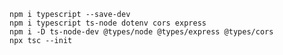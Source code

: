 	npm i typescript --save-dev
	npm i typescript ts-node dotenv cors express
	npm i -D ts-node-dev @types/node @types/express @types/cors
	npx tsc --init




